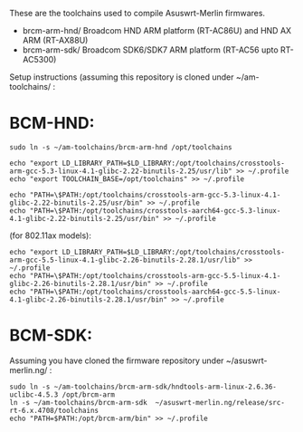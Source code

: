 These are the toolchains used to compile Asuswrt-Merlin firmwares.

 - brcm-arm-hnd/ Broadcom HND ARM platform (RT-AC86U) and HND AX ARM (RT-AX88U)
 - brcm-arm-sdk/ Broadcom SDK6/SDK7 ARM platform (RT-AC56 upto RT-AC5300)

Setup instructions (assuming this repository is cloned under ~/am-toolchains/ :

BCM-HND:
========

	sudo ln -s ~/am-toolchains/brcm-arm-hnd /opt/toolchains

	echo "export LD_LIBRARY_PATH=$LD_LIBRARY:/opt/toolchains/crosstools-arm-gcc-5.3-linux-4.1-glibc-2.22-binutils-2.25/usr/lib" >> ~/.profile
	echo "export TOOLCHAIN_BASE=/opt/toolchains" >> ~/.profile

	echo "PATH=\$PATH:/opt/toolchains/crosstools-arm-gcc-5.3-linux-4.1-glibc-2.22-binutils-2.25/usr/bin" >> ~/.profile
	echo "PATH=\$PATH:/opt/toolchains/crosstools-aarch64-gcc-5.3-linux-4.1-glibc-2.22-binutils-2.25/usr/bin" >> ~/.profile

(for 802.11ax models):

	echo "export LD_LIBRARY_PATH=$LD_LIBRARY:/opt/toolchains/crosstools-arm-gcc-5.5-linux-4.1-glibc-2.26-binutils-2.28.1/usr/lib" >> ~/.profile
	echo "PATH=\$PATH:/opt/toolchains/crosstools-arm-gcc-5.5-linux-4.1-glibc-2.26-binutils-2.28.1/usr/bin" >> ~/.profile
	echo "PATH=\$PATH:/opt/toolchains/crosstools-aarch64-gcc-5.5-linux-4.1-glibc-2.26-binutils-2.28.1/usr/bin" >> ~/.profile


BCM-SDK:
========

Assuming you have cloned the firmware repository under ~/asuswrt-merlin.ng/ :

	sudo ln -s ~/am-toolchains/brcm-arm-sdk/hndtools-arm-linux-2.6.36-uclibc-4.5.3 /opt/brcm-arm
	ln -s ~/am-toolchains/brcm-arm-sdk  ~/asuswrt-merlin.ng/release/src-rt-6.x.4708/toolchains
	echo "PATH=$PATH:/opt/brcm-arm/bin" >> ~/.profile

